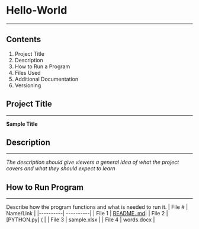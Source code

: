 # Hello-World
----------
## Contents
1. Project Title
2. Description
3. How to Run a Program
4. Files Used
5. Additional Documentation
6. Versioning
## Project Title
-----------
**Sample Title**
## Description
-----------
*The description should give viewers a general idea of what the project covers and what they should expect to learn*
## How to Run Program
-----------
Describe how the program functions and what is needed to run it.
| File # | Name/Link |
|----------| ----------|
| File 1 | [README. md](https://github.com/carolinemarshall2001/Hello-World/blob/main/README.md)|
| File 2 | [PYTHON.py] ( |
| File 3 | sample.xlsx |
| File 4 | words.docx |

